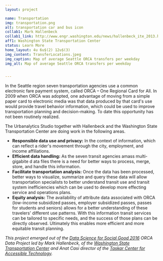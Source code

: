 ```yaml
---
layout: project

name: Transportation
img: transportation.png
alt: transportation car and bus icon
collab1: Mark Hallenbeck
collab1_link: http://www.engr.washington.edu/news/hallenbeck_ite_2013.html
aff1: Washington State Transportation Center
status: Learn More
home_layout: 4u 6u$(2) 12u$(3)
img_content: TransferLocations.jpeg
img_caption: Map of average Seattle ORCA transfers per weekday
img_alt: Map of average Seattle ORCA transfers per weekday


--- 
```


In the Seattle region seven transportation agencies use a common electronic fare payment system, called ORCA – One Regional Card for All. In 2009 when ORCA was adopted, one advantage of moving from a simple paper card to electronic media was that data produced by that card's use would provide travel behavior information, which could be used to improve transportation planning and decision-making. To date this opportunity has not been routinely realized.

The Urbanalytics Studio together with Hallenbeck and the Washington State Transportation Center are doing work in the following areas. 

* **Responsible data use and privacy:** In the context of information, which can reflect a rider's movement through the city, employment, and income affiliations. 
* **Efficient data handling:** As the seven transit agencies amass multi-gigabite d ata files there is a need for better ways to process, merge, store, and handle this information. 
* **Facilitate transportation analysis:**  Once the data has been processed, better ways to visualize, summarize and query these data will allow transportation specialists to better understand transit use and transit system inefficiencies which can be used to develop more effecting service and operations plans.
* **Equity analysis:** The availability of attribute data associated with ORCA (low-income subsidized passes, employer subsidized passes, passes for students and seniors) allows for a better understanding of these travelers' different use patterns. With this information transit services can be tailored to specific needs, and the success of those plans can be directly observed. Ultimately this enables more efficient and more equitable transit planning. 


_This project emerged out of the [Data Science for Social Good 2016](http://escience.washington.edu/dssg/project-summaries-2016/) ORCA Data Project led by Mark Hallenbeck, of the [Washington State Transportation Center](http://depts.washington.edu/trac/) and Anat Casi director of the [Taskar Center for Accessible Technology](https://tcat.cs.washington.edu/)._

